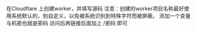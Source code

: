 在Cloudflare 上创建worker，并填写源码
注意：创建的worker项目名称最好使用系统默认的，别自定义，以免被系统识别到特殊字符而被屏蔽。
添加一个变量与机密也就是密码
访问后再链接后面加上 /密码 即可